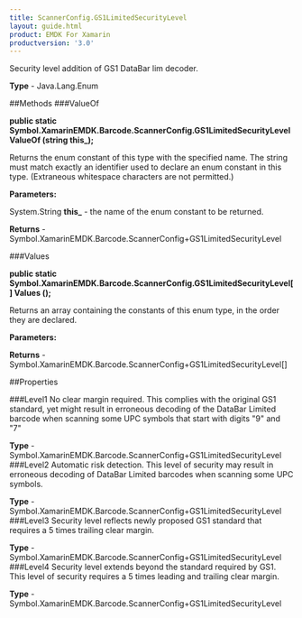 ```yaml
---
title: ScannerConfig.GS1LimitedSecurityLevel
layout: guide.html
product: EMDK For Xamarin 
productversion: '3.0' 
---
```

Security level addition of GS1 DataBar lim decoder.

**Type** - Java.Lang.Enum

##Methods
###ValueOf

**public static Symbol.XamarinEMDK.Barcode.ScannerConfig.GS1LimitedSecurityLevel ValueOf (string this_);**

Returns the enum constant of this type with the specified name. The string must match exactly an identifier used to declare an enum constant in this type. (Extraneous whitespace characters are not permitted.)

**Parameters:**

System.String **this_**  - the name of the enum constant to be returned.

**Returns** - Symbol.XamarinEMDK.Barcode.ScannerConfig+GS1LimitedSecurityLevel

###Values

**public static Symbol.XamarinEMDK.Barcode.ScannerConfig.GS1LimitedSecurityLevel[] Values ();**

Returns an array containing the constants of this enum type, in the order they are declared.

**Parameters:**

**Returns** - Symbol.XamarinEMDK.Barcode.ScannerConfig+GS1LimitedSecurityLevel[]

##Properties

###Level1
No clear margin required. This complies with the original GS1 standard, yet might result in erroneous decoding of the DataBar Limited barcode when scanning some UPC symbols that start with digits "9" and "7"

**Type** - Symbol.XamarinEMDK.Barcode.ScannerConfig+GS1LimitedSecurityLevel
###Level2
Automatic risk detection. This level of security may result in erroneous decoding of DataBar Limited barcodes when scanning some UPC symbols.

**Type** - Symbol.XamarinEMDK.Barcode.ScannerConfig+GS1LimitedSecurityLevel
###Level3
Security level reflects newly proposed GS1 standard that requires a 5 times trailing clear margin.

**Type** - Symbol.XamarinEMDK.Barcode.ScannerConfig+GS1LimitedSecurityLevel
###Level4
Security level extends beyond the standard required by GS1. This level of security requires a 5 times leading and trailing clear margin.

**Type** - Symbol.XamarinEMDK.Barcode.ScannerConfig+GS1LimitedSecurityLevel
